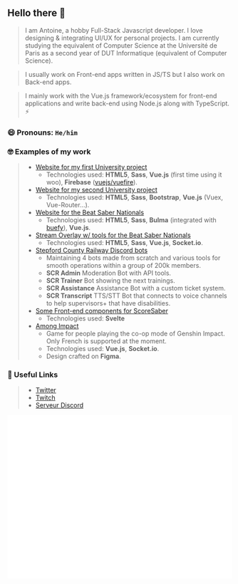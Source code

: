 ## Hello there 👋

> I am Antoine, a hobby Full-Stack Javascript developer. I love designing & integrating UI/UX for personal projects. I am currently studying the equivalent of Computer Science at the Université de Paris as a second year of DUT Informatique (equivalent of Computer Science).

> I usually work on Front-end apps written in JS/TS but I also work on Back-end apps.

> I mainly work with the Vue.js framework/ecosystem for front-end applications and write back-end using Node.js along with TypeScript. ⚡

### 😄 Pronouns: ``He/him``

### 🤓 Examples of my work

> - [Website for my first University project](https://pjs1.jiveoff.fr)
>   - Technologies used: **HTML5**, **Sass**, **Vue.js** (first time using it woo), **Firebase** ([vuejs/vuefire](https://github.com/vuejs/vuefire)).
> - [Website for my second University project](https://eweb.jiveoff.fr)
>   - Technologies used: **HTML5**, **Sass**, **Bootstrap**, **Vue.js** (Vuex, Vue-Router...).
> - [Website for the Beat Saber Nationals](https://beatsabernationals.com)
>   - Technologies used: **HTML5**, **Sass**, **Bulma** (integrated with [buefy](https://github.com/buefy/buefy)), **Vue.js**.
> - [Stream Overlay w/ tools for the Beat Saber Nationals](https://www.twitch.tv/bsnationals)
>   - Technologies used: **HTML5**, **Sass**, **Vue.js**, **Socket.io**. 
> - [Stepford County Railway Discord bots](https://discord.gg/scr)
>   - Maintaining 4 bots made from scratch and various tools for smooth operations within a group of 200k members.
>   -   **SCR Admin** Moderation Bot with API tools.
>   -   **SCR Trainer** Bot showing the next trainings.
>   -   **SCR Assistance** Assistance Bot with a custom ticket system.
>   -   **SCR Transcript** TTS/STT Bot that connects to voice channels to help supervisors+ that have disabilities.
> - [Some Front-end components for ScoreSaber](https://scoresaber.com)
>   - Technologies used: **Svelte**
> - [Among Impact](https://among-impact.jiveoff.fr)
>   - Game for people playing the co-op mode of Genshin Impact. Only French is supported at the moment.
>   - Technologies used: **Vue.js**, **Socket.io**.
>   - Design crafted on **Figma**.

### 💬 Useful Links

> - [Twitter](https://twitter.com/JiveOff)
> - [Twitch](https://twitch.tv/jiveoff)
> - [Serveur Discord](https://discord.jiveoff.fr)

![Metrics](https://github.com/JiveOff/JiveOff/raw/main/github-metrics.svg)
